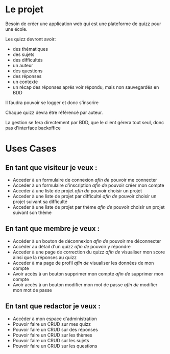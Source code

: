 # Le projet

Besoin de créer une application web qui est une plateforme de quizz pour une école.

Les quizz devront avoir:
- des thématiques
- des sujets
- des difficultés
- un auteur
- des questions
- des réponses
- un contexte
- un récap des réponses aprés voir répondu, mais non sauvegardés en BDD

Il faudra pouvoir se logger et donc s'inscrire

Chaque quizz devra être référencé par auteur.

La gestion se fera directement par BDD, que le client gérera tout seul, donc pas d'interface backoffice

# Uses Cases

## En tant que visiteur je veux : 

 - Acceder à un formulaire de connexion *afin de* pouvoir me connecter
 - Acceder à un formulaire d'inscription *afin de* pouvoir créer mon compte
 - Acceder à une liste de projet *afin de* pouvoir choisir un projet
 - Acceder à une liste de projet par difficulté *afin de* pouvoir choisir un projet suivant sa difficulté
 - Acceder à une liste de projet par thème *afin de* pouvoir choisir un projet suivant son thème

## En tant que membre je veux :
 - Accéder à un bouton de déconnexion *afin de* pouvoir me déconnecter
 - Accéder au détail d'un quizz *afin de* pouvoir y répondre
 - Acceder à une page de correction du quizz *afin de* visualiser mon score ainsi que la réponses au quizz
 - Acceder à ma page de profil *afin de* visualiser les données de mon compte
 - Avoir accès à un bouton supprimer mon compte *afin de* supprimer mon compte
 - Avoir accès à un bouton modifier mon mot de passe *afin de* modifier mon mot de passe

## En tant que redactor je veux :
 - Accéder à mon espace d'administration
 - Pouvoir faire un CRUD sur mes quizz
 - Pouvoir faire un CRUD sur des réponses
 - Pouvoir faire un CRUD sur les thèmes
 - Pouvoir faire un CRUD sur les sujets
 - Pouvoir faire un CRUD sur les questions
